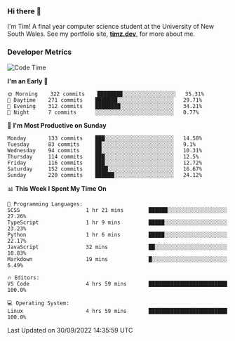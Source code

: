 ### Hi there 👋

I'm Tim! A final year computer science student at the University of New South
Wales. See my portfolio site, <strong><a href="https://timz.dev">timz.dev</a></strong>,
for more about me.

### Developer Metrics

<!-- [![Top Languages](https://github-readme-stats.vercel.app/api/wakatime?username=Tymotex&langs_count=5&custom_title=Top%205%20Languages&hide=Other&theme=material-palenight)](https://github.com/anuraghazra/github-readme-stats) -->

<!--START_SECTION:waka-->
![Code Time](http://img.shields.io/badge/Code%20Time-1%2C042%20hrs%2056%20mins-blue)

**I'm an Early 🐤** 

```text
🌞 Morning    322 commits    ████████░░░░░░░░░░░░░░░░░   35.31% 
🌆 Daytime    271 commits    ███████░░░░░░░░░░░░░░░░░░   29.71% 
🌃 Evening    312 commits    ████████░░░░░░░░░░░░░░░░░   34.21% 
🌙 Night      7 commits      ░░░░░░░░░░░░░░░░░░░░░░░░░   0.77%

```
📅 **I'm Most Productive on Sunday** 

```text
Monday       133 commits    ███░░░░░░░░░░░░░░░░░░░░░░   14.58% 
Tuesday      83 commits     ██░░░░░░░░░░░░░░░░░░░░░░░   9.1% 
Wednesday    94 commits     ██░░░░░░░░░░░░░░░░░░░░░░░   10.31% 
Thursday     114 commits    ███░░░░░░░░░░░░░░░░░░░░░░   12.5% 
Friday       116 commits    ███░░░░░░░░░░░░░░░░░░░░░░   12.72% 
Saturday     152 commits    ████░░░░░░░░░░░░░░░░░░░░░   16.67% 
Sunday       220 commits    ██████░░░░░░░░░░░░░░░░░░░   24.12%

```


📊 **This Week I Spent My Time On** 

```text
💬 Programming Languages: 
SCSS                     1 hr 21 mins        ██████░░░░░░░░░░░░░░░░░░░   27.26% 
TypeScript               1 hr 9 mins         █████░░░░░░░░░░░░░░░░░░░░   23.23% 
Python                   1 hr 6 mins         █████░░░░░░░░░░░░░░░░░░░░   22.17% 
JavaScript               32 mins             ██░░░░░░░░░░░░░░░░░░░░░░░   10.83% 
Markdown                 19 mins             █░░░░░░░░░░░░░░░░░░░░░░░░   6.49%

🔥 Editors: 
VS Code                  4 hrs 59 mins       █████████████████████████   100.0%

💻 Operating System: 
Linux                    4 hrs 59 mins       █████████████████████████   100.0%

```


 Last Updated on 30/09/2022 14:35:59 UTC
<!--END_SECTION:waka-->

<!-- [![Tymotex's GitHub stats](https://github-readme-stats.vercel.app/api?username=Tymotex)](https://github.com/anuraghazra/github-readme-stats) -->
